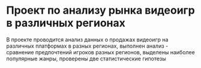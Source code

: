 #  Проект по анализу рынка видеоигр в различных регионах

В проекте проводится анализ данных о продажах видеоигр на различных платформах в разных регионах, выполнен анализ - сравнение предпочтений игроков разных регионов, выделены наиболее популярные жанры, проверены две статистические гипотезы
